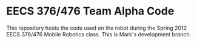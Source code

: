 # EECS 376/476 Team Alpha Code

This repository hosts the code used on the robot during the Spring 2012 EECS 376/476 Mobile Robotics class. This is Mark's development branch. 
